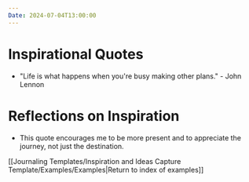 ```yaml
---
Date: 2024-07-04T13:00:00
---
```


# Inspirational Quotes

- "Life is what happens when you're busy making other plans." - John Lennon

# Reflections on Inspiration

- This quote encourages me to be more present and to appreciate the journey, not just the destination.

[[Journaling Templates/Inspiration and Ideas Capture Template/Examples/Examples|Return to index of examples]]